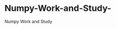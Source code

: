 # Numpy-Work-and-Study-
Numpy Work and Study 
                
                
                                  
                                  
                                                  
                                                                                                      
                                                                                                                                      
                                                                   
  
                             
                      
            
                        
                            
              
                   
                                        
